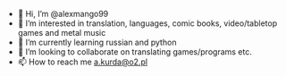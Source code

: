 - 👋 Hi, I’m @alexmango99
- 👀 I’m interested in translation, languages, comic books, video/tabletop games and metal music
- 🌱 I’m currently learning russian and python
- 💞️ I’m looking to collaborate on translating games/programs etc.
- 📫 How to reach me a.kurda@o2.pl

<!---
alexmango99/alexmango99 is a ✨ special ✨ repository because its `README.md` (this file) appears on your GitHub profile.
You can click the Preview link to take a look at your changes.
--->
